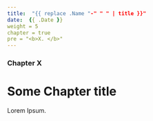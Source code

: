 ```yaml
---
title:  "{{ replace .Name "-" " " | title }}"
date:  {{ .Date }}
weight = 5
chapter = true
pre = "<b>X. </b>"
---
```


### Chapter X

# Some Chapter title

Lorem Ipsum.